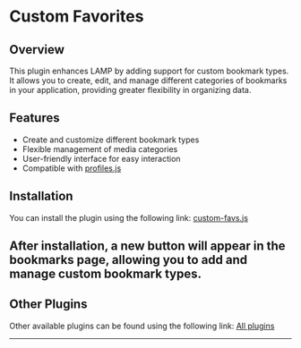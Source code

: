 # Custom Favorites

## Overview
This plugin enhances LAMP by adding support for custom bookmark types. It allows you to create, edit, and manage different categories of bookmarks in your application, providing greater flexibility in organizing data.

## Features
* Create and customize different bookmark types
* Flexible management of media categories
* User-friendly interface for easy interaction
* Compatible with [profiles.js](https://levende.github.io/lampa-plugins/docs/profiles)

## Installation  
You can install the plugin using the following link: [custom-favs.js](https://levende.github.io/lampa-plugins/custom-favs.js)

After installation, a new button will appear in the bookmarks page, allowing you to add and manage custom bookmark types.
---

## Other Plugins
Other available plugins can be found using the following link: [All plugins](https://levende.github.io/lampa-plugins)

---